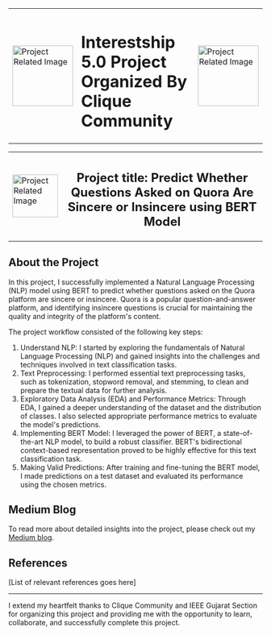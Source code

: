 <center>
        <table style="border-width:0px">
            <tr>
                 <td><img src="https://media.licdn.com/dms/image/C4E0BAQGd6hkIXRdFFQ/company-logo_200_200/0/1594550712948?e=1698883200&v=beta&t=bpL3Ear4VjKlnGzKdXsCVE7PYjujq1X_LdEQMf05Xdc" width=120, height=120, alt="Project Related Image"></td>
                <td><h1>Interestship 5.0 Project Organized By Clique Community</h1></td>
                 <td><img src="https://media.licdn.com/dms/image/C4D0BAQGEEmtRu1wrYA/company-logo_200_200/0/1623954260616?e=1698883200&v=beta&t=cjBoIKXZg6_jlB_zW8eooS8rlzxAV1OY4NJhp-7z9Js" width=120, height=120, alt="Project Related Image"></td>
            </tr>
        </table>
    </center>
    <center>
        <table border="0">
            <tr>
                <td><img src="https://downloadr2.apkmirror.com/wp-content/uploads/2020/07/91/5f1af38e4ea62.png" width=90, height=85, alt="Project Related Image"></td>
                <td><h2><center>Project title:<b> Predict Whether Questions Asked on Quora Are Sincere or Insincere using BERT Model</b></center></h2></td>
            </tr>
        </table>
    </center>
        <h2>About the Project</h2>
        <p>
            In this project, I successfully implemented a Natural Language Processing (NLP) model using BERT to predict whether questions asked on the Quora platform are sincere or insincere. Quora is a popular question-and-answer platform, and identifying insincere questions is crucial for maintaining the quality and integrity of the platform's content.
        </p>
        <p>The project workflow consisted of the following key steps:
        </p>
        <ol>
            <li>Understand NLP: I started by exploring the fundamentals of Natural Language Processing (NLP) and gained insights into the challenges and techniques involved in text classification tasks.</li>
            <li>Text Preprocessing: I performed essential text preprocessing tasks, such as tokenization, stopword removal, and stemming, to clean and prepare the textual data for further analysis.</li>
            <li>Exploratory Data Analysis (EDA) and Performance Metrics: Through EDA, I gained a deeper understanding of the dataset and the distribution of classes. I also selected appropriate performance metrics to evaluate the model's predictions.</li>
            <li>Implementing BERT Model: I leveraged the power of BERT, a state-of-the-art NLP model, to build a robust classifier. BERT's bidirectional context-based representation proved to be highly effective for this text classification task.</li>
            <li>Making Valid Predictions: After training and fine-tuning the BERT model, I made predictions on a test dataset and evaluated its performance using the chosen metrics.</li>
        </ol>    
        <h2>Medium Blog</h2>
        <p>
            To read more about detailed insights into the project, please check out my <a href="https://medium.com/@anubhaa.sharma27/harnessing-the-power-of-bert-building-an-nlp-model-to-predict-sincerity-of-quora-questions-aba06facd216">Medium blog</a>.
        </p>
        <h2>References</h2>
        <p>
            [List of relevant references goes here]
        </p>
        <hr>
        <p> I extend my heartfelt thanks to Clique Community and IEEE Gujarat Section for organizing this project and providing me with the opportunity to learn, collaborate, and successfully complete this project. </p>
 

